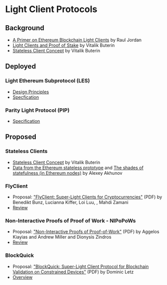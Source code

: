 # Light Client Protocols

## Background

- [A Primer on Ethereum Blockchain Light Clients](https://medium.com/@rauljordan/a-primer-on-ethereum-blockchain-light-clients-f3cadde49137) by Raul Jordan
- [Light Clients and Proof of Stake](https://blog.ethereum.org/2015/01/10/light-clients-proof-stake/) by Vitalik Buterin
- [Stateless Client Concept](https://ethresear.ch/t/the-stateless-client-concept/172) by Vitalik Buterin

## Deployed

### Light Ethereum Subprotocol  (LES)

- [Design Principles](https://github.com/ethereum/wiki/wiki/Light-client-protocol#principles)
- [Specfication](https://github.com/ethereum/devp2p/blob/master/caps/les.md)

### Parity Light Protocol (PIP)

- [Specification](https://wiki.parity.io/The-Parity-Light-Protocol-%28PIP%29)

## Proposed

### Stateless Clients

- [Stateless Client Concept](https://ethresear.ch/t/the-stateless-client-concept/172) by Vitalik Buterin
- [Data from the Ethereum stateless prototype](https://medium.com/@akhounov/data-from-the-ethereum-stateless-prototype-8c69479c8abc) and [The shades of statefulness (in Ethereum nodes)](https://medium.com/@akhounov/the-shades-of-statefulness-in-ethereum-nodes-697b0f88cd04) by Alexey Akhunov

### FlyClient

- Proposal: ["FlyClient: Super-Light Clients for Cryptocurrencies"](https://eprint.iacr.org/2019/226.pdf) (PDF) by Benedikt Bunz, Lucianna Kiffer,  Loi Luu,
, Mahdi Zamani
- [Review](https://medium.com/blockchain-research-newsletter/blockchain-research-newsletter-3-nipopow-and-flyclient-ac202f7624a7)

### Non-Interactive Proofs of Proof of Work - NIPoPoWs

- Proposal: ["Non-Interactive Proofs of Proof-of-Work"](https://eprint.iacr.org/2017/963.pdf) (PDF) by Aggelos Kiayias and Andrew Miller and Dionysis Zindros
- [Review](https://medium.com/blockchain-research-newsletter/blockchain-research-newsletter-3-nipopow-and-flyclient-ac202f7624a7)


### BlockQuick

- Proposal: ["BlockQuick: Super-Light Client Protocol for Blockchain Validation
on Constrained Devices"](https://eprint.iacr.org/2019/579.pdf) (PDF) by Dominic Letz
- [Overview](https://diode.io/burning-platform-pki/blockquick-super-light-blockchain-client-for-trustless-time-19144/)
